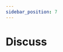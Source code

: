 ```yaml
---
sidebar_position: 7
---
```


# Discuss

<script src="https://giscus.app/client.js"
        data-repo="hyperswine/projects"
        data-repo-id="R_kgDOIZg-sQ"
        data-category="[ENTER CATEGORY NAME HERE]"
        data-category-id="[ENTER CATEGORY ID HERE]"
        data-mapping="pathname"
        data-strict="0"
        data-reactions-enabled="1"
        data-emit-metadata="0"
        data-input-position="bottom"
        data-theme="preferred_color_scheme"
        data-lang="en"
        data-loading="lazy"
        crossorigin="anonymous"
        async>
</script>
